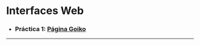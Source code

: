 # Interfaces Web
- ### **Práctica 1:** [Página Goiko](https://github.com/Jaled3/SOR_MEDAC/tree/main/P1)
---
